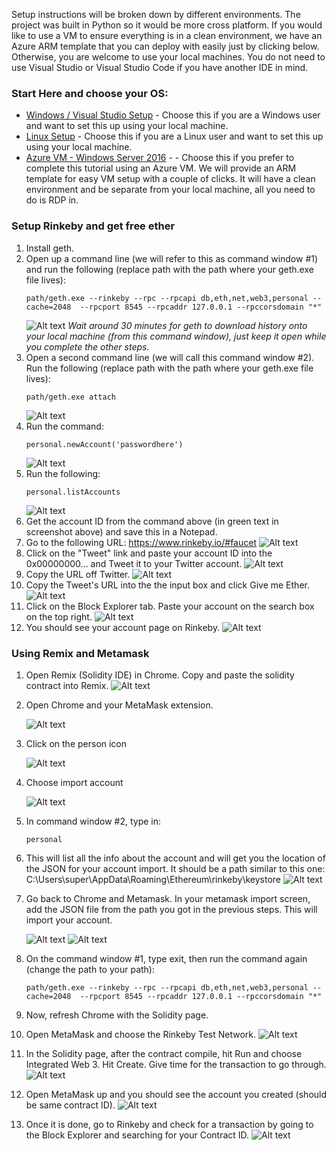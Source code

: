Setup instructions will be broken down by different environments.  The project was built in Python so it would be more cross platform. If you would like to use a VM to ensure everything is in a clean environment, we have an Azure ARM template that you can deploy with easily just by clicking below.  Otherwise, you are welcome to use your local machines.  You do not need to use Visual Studio or Visual Studio Code if you have another IDE in mind.   

### Start Here and choose your OS: 
* [Windows / Visual Studio Setup](https://github.com/razi-rais/eth-wikipedia-changetracker/blob/master/Documentation/WindowsSetup.md) - Choose this if you are a Windows user and want to set this up using your local machine. 
* [Linux Setup](https://github.com/razi-rais/eth-wikipedia-changetracker/blob/master/Documentation/LinuxSetup.md) - Choose this if you are a Linux user and want to set this up using your local machine. 
* [Azure VM - Windows Server 2016](https://github.com/razi-rais/eth-wikipedia-changetracker/blob/master/Documentation/VMSetup.md) -  - Choose this if you prefer to complete this tutorial using an Azure VM.  We will provide an ARM template for easy VM setup with a couple of clicks.  It will have a clean environment and be separate from your local machine, all you need to do is RDP in.  


### Setup Rinkeby and get free ether
1. Install geth.
2. Open up a command line (we will refer to this as command window #1) and run the following (replace path with the path where your geth.exe file lives): 
   ```
   path/geth.exe --rinkeby --rpc --rpcapi db,eth,net,web3,personal --cache=2048  --rpcport 8545 --rpcaddr 127.0.0.1 --rpccorsdomain "*"
   ```
      ![Alt text](/DocumentationImages/Rinkeby/1-geth.jpg?raw=true)
      *Wait around 30 minutes for geth to download history onto your local machine (from this command window), just keep it open while you complete the other steps.*
3. Open a second command line (we will call this command window #2). Run the following (replace path with the path where your geth.exe file lives): 
   ```
   path/geth.exe attach
   ```
   ![Alt text](/DocumentationImages/Rinkeby/2-geth-attach.jpg?raw=true)
4. Run the command: 
   ```
   personal.newAccount('passwordhere')
   ```
   ![Alt text](/DocumentationImages/Rinkeby/3-newaccount.jpg?raw=true)
5. Run the following: 
   ```
   personal.listAccounts
   ```
   ![Alt text](/DocumentationImages/Rinkeby/4-listaccounts.jpg?raw=true)
6. Get the account ID from the command above (in green text in screenshot above) and save this in a Notepad.
7. Go to the following URL: https://www.rinkeby.io/#faucet
   ![Alt text](/DocumentationImages/Rinkeby/5-rinkeby.jpg?raw=true)
8. Click on the "Tweet" link and paste your account ID into the 0x00000000... and Tweet it to your Twitter account. 
   ![Alt text](/DocumentationImages/Rinkeby/6-tweet.jpg?raw=true)
9. Copy the URL off Twitter.
   ![Alt text](/DocumentationImages/Rinkeby/7-twitter.jpg?raw=true)
10. Copy the Tweet's URL into the the input box and click Give me Ether. 
    ![Alt text](/DocumentationImages/Rinkeby/8-twitterurlrinkeby.jpg?raw=true)
11. Click on the Block Explorer tab. Paste your account on the search box on the top right. 
   ![Alt text](/DocumentationImages/Rinkeby/9-blockexplorer.jpg?raw=true)
12. You should see your account page on Rinkeby. 
   ![Alt text](/DocumentationImages/Rinkeby/10-rinkebyaccount.jpg?raw=true)

### Using Remix and Metamask
1. Open Remix (Solidity IDE) in Chrome. Copy and paste the solidity contract into Remix. 
   ![Alt text](/DocumentationImages/Metamask/1-remix.jpg?raw=true)
2. Open Chrome and your MetaMask extension.

   ![Alt text](/DocumentationImages/Metamask/2-metamask.jpg?raw=true)
3. Click on the person icon

   ![Alt text](/DocumentationImages/Metamask/personicon.jpg?raw=true)
4. Choose import account

   ![Alt text](/DocumentationImages/Metamask/3-import.jpg?raw=true)
5. In command window #2, type in: 
   ```
   personal
   ```
6. This will list all the info about the account and will get you the location of the JSON for your account import. It should be a path similar to this one: C:\Users\super\AppData\Roaming\Ethereum\rinkeby\keystore
   ![Alt text](/DocumentationImages/Metamask/5-localpath.jpg?raw=true)
7. Go back to Chrome and Metamask.  In your metamask import screen, add the JSON file from the path you got in the previous steps. This will import your account.

   ![Alt text](/DocumentationImages/Metamask/4-json.jpg?raw=true)
   ![Alt text](/DocumentationImages/Metamask/6-jsonfile.jpg?raw=true)
 
8. On the command window #1, type exit, then run the command again (change the path to your path): 
   ```
   path/geth.exe --rinkeby --rpc --rpcapi db,eth,net,web3,personal --cache=2048  --rpcport 8545 --rpcaddr 127.0.0.1 --rpccorsdomain "*"
   ```
9. Now, refresh Chrome with the Solidity page.
10. Open MetaMask and choose the Rinkeby Test Network. 
   ![Alt text](/DocumentationImages/Metamask/8-rinkebytestnet.jpg?raw=true)
11. In the Solidity page, after the contract compile, hit Run and choose Integrated Web 3. Hit Create. Give time for the transaction to go through. 
   ![Alt text](/DocumentationImages/Metamask/7-integrated-web3.jpg?raw=true)
12. Open MetaMask up and you should see the account you created (should be same contract ID).
   ![Alt text](/DocumentationImages/Metamask/9-accountbalance.jpg?raw=true) 
13. Once it is done, go to Rinkeby and check for a transaction by going to the Block Explorer and searching for your Contract ID. 
   ![Alt text](/DocumentationImages/Metamask/10-contractcreation.jpg?raw=true)
